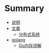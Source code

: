 # Summary

* [说明](README.md)
* [文章]()
    * [分布式系统](articles/分布式系统.md)
* [golang](golang/README.md)
    * [Go内存详解](golang/Go内存详解.md)

